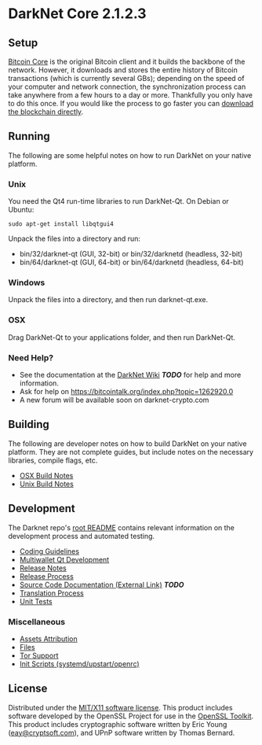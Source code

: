 DarkNet Core 2.1.2.3
=====================

Setup
---------------------
[Bitcoin Core](http://bitcoin.org/en/download) is the original Bitcoin client and it builds the backbone of the network. However, it downloads and stores the entire history of Bitcoin transactions (which is currently several GBs); depending on the speed of your computer and network connection, the synchronization process can take anywhere from a few hours to a day or more. Thankfully you only have to do this once. If you would like the process to go faster you can [download the blockchain directly](bootstrap.md).

Running
---------------------
The following are some helpful notes on how to run DarkNet on your native platform.

### Unix

You need the Qt4 run-time libraries to run DarkNet-Qt. On Debian or Ubuntu:

	sudo apt-get install libqtgui4

Unpack the files into a directory and run:

- bin/32/darknet-qt (GUI, 32-bit) or bin/32/darknetd (headless, 32-bit)
- bin/64/darknet-qt (GUI, 64-bit) or bin/64/darknetd (headless, 64-bit)



### Windows

Unpack the files into a directory, and then run darknet-qt.exe.

### OSX

Drag DarkNet-Qt to your applications folder, and then run DarkNet-Qt.

### Need Help?

* See the documentation at the [DarkNet Wiki](https://en.bitcoin.it/wiki/Main_Page) ***TODO***
for help and more information.
* Ask for help on https://bitcointalk.org/index.php?topic=1262920.0
* A new forum will be available soon on darknet-crypto.com

Building
---------------------
The following are developer notes on how to build DarkNet on your native platform. They are not complete guides, but include notes on the necessary libraries, compile flags, etc.

- [OSX Build Notes](build-osx.md)
- [Unix Build Notes](build-unix.md)

Development
---------------------
The Darknet repo's [root README](https://github.com/darknet-crypto/darknet/blob/master/README.md) contains relevant information on the development process and automated testing.

- [Coding Guidelines](coding.md)
- [Multiwallet Qt Development](multiwallet-qt.md)
- [Release Notes](release-notes.md)
- [Release Process](release-process.md)
- [Source Code Documentation (External Link)](https://dev.visucore.com/bitcoin/doxygen/) ***TODO***
- [Translation Process](translation_process.md)
- [Unit Tests](unit-tests.md)

### Miscellaneous
- [Assets Attribution](assets-attribution.md)
- [Files](files.md)
- [Tor Support](tor.md)
- [Init Scripts (systemd/upstart/openrc)](init.md)

License
---------------------
Distributed under the [MIT/X11 software license](http://www.opensource.org/licenses/mit-license.php).
This product includes software developed by the OpenSSL Project for use in the [OpenSSL Toolkit](https://www.openssl.org/). This product includes
cryptographic software written by Eric Young ([eay@cryptsoft.com](mailto:eay@cryptsoft.com)), and UPnP software written by Thomas Bernard.

